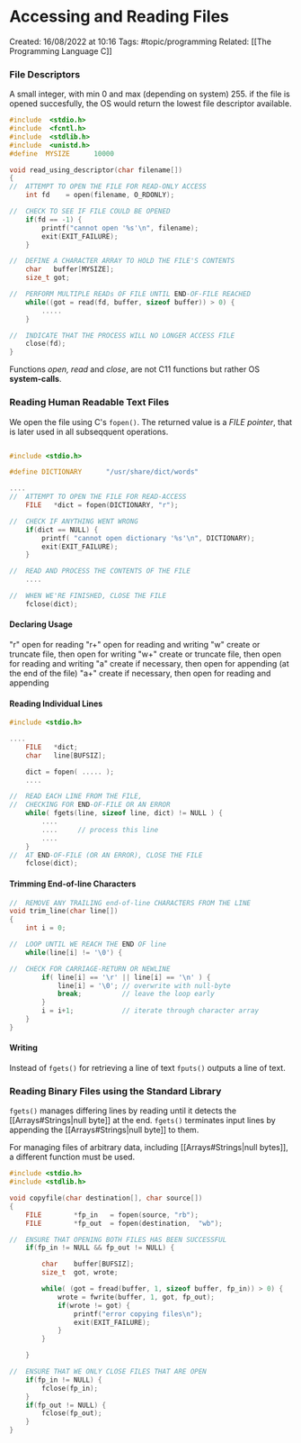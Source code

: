 # Accessing and Reading Files
Created: 16/08/2022 at 10:16
Tags: #topic/programming 
Related: [[The Programming Language C]]

### File Descriptors
A small integer, with min 0 and max (depending on system) 255. if the file is opened succesfully, the OS would return the lowest file descriptor available.

```c
#include  <stdio.h>
#include  <fcntl.h>
#include  <stdlib.h>
#include  <unistd.h>
#define  MYSIZE      10000

void read_using_descriptor(char filename[])        
{
//  ATTEMPT TO OPEN THE FILE FOR READ-ONLY ACCESS
    int fd    = open(filename, O_RDONLY);

//  CHECK TO SEE IF FILE COULD BE OPENED
    if(fd == -1) {
        printf("cannot open '%s'\n", filename);
        exit(EXIT_FAILURE);
    }

//  DEFINE A CHARACTER ARRAY TO HOLD THE FILE'S CONTENTS
    char   buffer[MYSIZE];
    size_t got;

//  PERFORM MULTIPLE READs OF FILE UNTIL END-OF-FILE REACHED  
    while((got = read(fd, buffer, sizeof buffer)) > 0) {  
        .....
    }

//  INDICATE THAT THE PROCESS WILL NO LONGER ACCESS FILE
    close(fd);
}
```

Functions *open, read* and *close*, are not C11 functions but rather OS **system-calls**.

### Reading Human Readable Text Files
We open the file using C's `fopen()`. The returned value is a *FILE pointer*, that is later used in all subseqquent operations.

```c

#include <stdio.h>

#define DICTIONARY      "/usr/share/dict/words"

....
//  ATTEMPT TO OPEN THE FILE FOR READ-ACCESS
    FILE   *dict = fopen(DICTIONARY, "r");

//  CHECK IF ANYTHING WENT WRONG
    if(dict == NULL) {
        printf( "cannot open dictionary '%s'\n", DICTIONARY);
        exit(EXIT_FAILURE);
    }

//  READ AND PROCESS THE CONTENTS OF THE FILE
    ....

//  WHEN WE'RE FINISHED, CLOSE THE FILE
    fclose(dict);
```

#### Declaring Usage
"r" 	open for reading
"r+" 	open for reading and writing
"w" 	create or truncate file, then open for writing
"w+" 	create or truncate file, then open for reading and writing
"a" 	create if necessary, then open for appending (at the end of the file)
"a+" 	create if necessary, then open for reading and appending

#### Reading Individual Lines
```c
#include <stdio.h>

....
    FILE   *dict;
    char   line[BUFSIZ];

    dict = fopen( ..... );
    ....

//  READ EACH LINE FROM THE FILE,
//  CHECKING FOR END-OF-FILE OR AN ERROR
    while( fgets(line, sizeof line, dict) != NULL ) {  
        ....
        ....     // process this line
        ....
    }
//  AT END-OF-FILE (OR AN ERROR), CLOSE THE FILE
    fclose(dict);
```

#### Trimming End-of-line Characters
```c
//  REMOVE ANY TRAILING end-of-line CHARACTERS FROM THE LINE
void trim_line(char line[])
{
    int i = 0;

//  LOOP UNTIL WE REACH THE END OF line
    while(line[i] != '\0') {

//  CHECK FOR CARRIAGE-RETURN OR NEWLINE
        if( line[i] == '\r' || line[i] == '\n' ) {
            line[i] = '\0'; // overwrite with null-byte
            break;          // leave the loop early
        }
        i = i+1;            // iterate through character array
    }
}
```

#### Writing 
Instead of `fgets()` for retrieving a line of text `fputs()` outputs a line of text.

### Reading Binary Files using the Standard Library
`fgets()` manages differing lines by reading until it detects the [[Arrays#Strings|null byte]] at the end. 
`fgets()` terminates input lines by appending the [[Arrays#Strings|null byte]] to them.

For managing files of arbitrary data, including [[Arrays#Strings|null bytes]], a different function must be used.

```c
#include <stdio.h>
#include <stdlib.h>

void copyfile(char destination[], char source[])
{
    FILE        *fp_in   = fopen(source, "rb");
    FILE        *fp_out  = fopen(destination,  "wb");

//  ENSURE THAT OPENING BOTH FILES HAS BEEN SUCCESSFUL
    if(fp_in != NULL && fp_out != NULL) {

        char    buffer[BUFSIZ];
        size_t  got, wrote;

        while( (got = fread(buffer, 1, sizeof buffer, fp_in)) > 0) {  
            wrote = fwrite(buffer, 1, got, fp_out);
            if(wrote != got) {
                printf("error copying files\n");
                exit(EXIT_FAILURE);
            }
        }

    }

//  ENSURE THAT WE ONLY CLOSE FILES THAT ARE OPEN
    if(fp_in != NULL) {
        fclose(fp_in);
    }
    if(fp_out != NULL) {
        fclose(fp_out);
    }
}
```
